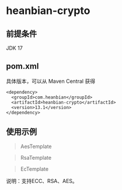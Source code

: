 # heanbian-crypto

## 前提条件

JDK 17

## pom.xml

具体版本，可以从 Maven Central 获得

```
<dependency>
  <groupId>com.heanbian</groupId>
  <artifactId>heanbian-crypto</artifactId>
  <version>13.1</version>
</dependency>
```

## 使用示例


> AesTemplate

> RsaTemplate

> EcTemplate


说明：支持ECC、RSA、AES。